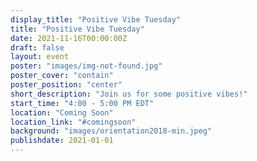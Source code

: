 ```yaml
---
display_title: "Positive Vibe Tuesday"
title: "Positive Vibe Tuesday"
date: 2021-11-16T00:00:00Z
draft: false
layout: event
poster: "images/img-not-found.jpg"
poster_cover: "contain"
poster_position: "center"
short_description: "Join us for some positive vibes!"
start_time: "4:00 - 5:00 PM EDT"
location: "Coming Soon"
location_link: "#comingsoon"
background: "images/orientation2018-min.jpeg"
publishdate: 2021-01-01
---
```

